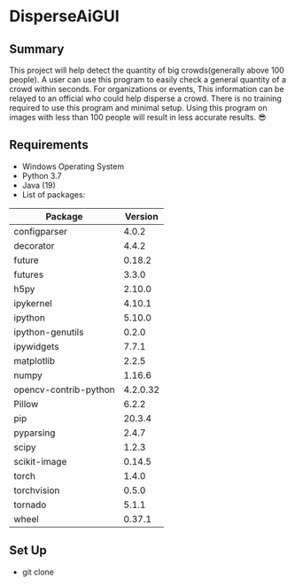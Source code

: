 # DisperseAiGUI

## Summary

This project will help detect the quantity of big crowds(generally above 100 people). A user can use this program to easily check a general quantity of a crowd within seconds. For organizations or events, This information can be relayed to an official who could help disperse a crowd. There is no training required to use this program and minimal setup. Using this program on images with less than 100 people will result in less accurate results. 😎


## Requirements

- Windows Operating System
- Python 3.7
- Java (19)
- List of packages:

|Package |                              Version|
|---------------------------------- |-----------|
|configparser    |                   4.0.2|
decorator               |           4.4.2|
future                   |          0.18.2|
futures                   |         3.3.0|
h5py                       |        2.10.0|
ipykernel                   |       4.10.1|
ipython                    |        5.10.0|
ipython-genutils           |        0.2.0|
ipywidgets                 |        7.7.1|
matplotlib                 |        2.2.5|
numpy                      |        1.16.6|
opencv-contrib-python      |        4.2.0.32|
Pillow                     |        6.2.2|
pip                        |        20.3.4|
pyparsing                  |        2.4.7|
scipy                      |        1.2.3|
scikit-image       		     |        0.14.5|
torch                      |        1.4.0|
torchvision                |        0.5.0|
tornado                    |        5.1.1|
wheel                      |        0.37.1|


## Set Up

- git clone 

